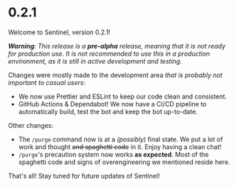 # 0.2.1

Welcome to Sentinel, version 0.2.1!

***Warning**: This release is a **pre-alpha** release, meaning that it is not ready for production use. It is not
recommended to use this in a production environment, as it is still in active development and testing.*

Changes were mostly made to the development area _that is probably not important to casual users_:

- We now use Prettier and ESLint to keep our code clean and consistent.
- GitHub Actions & Dependabot! We now have a CI/CD pipeline to automatically build, test the bot and keep the bot
  up-to-date.

Other changes:

- The `/purge` command now is at a _(possibly)_ final state. We put a lot of work and thought ~~and spaghetti code~~ in
  it. Enjoy having a clean chat!
- `/purge`'s precaution system now works **as expected**. Most of the spaghetti code and signs of overengineering we
  mentioned reside here.

That's all! Stay tuned for future updates of Sentinel!
